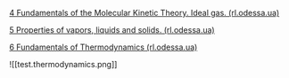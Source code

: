 [4 Fundamentals of the Molecular Kinetic Theory. Ideal gas. (rl.odessa.ua)](http://rl.odessa.ua/media/_For_Liceistu/Physics/ForDPA/Test_MKT.pdf)

[5 Properties of vapors, liquids and solids. (rl.odessa.ua)](http://rl.odessa.ua/media/_For_Liceistu/Physics/ForDPA/Test_Vapour.pdf)

[6 Fundamentals of Thermodynamics (rl.odessa.ua)](http://rl.odessa.ua/media/_For_Liceistu/Physics/ForDPA/Test_Thermod.pdf)

![[test.thermodynamics.png]]
